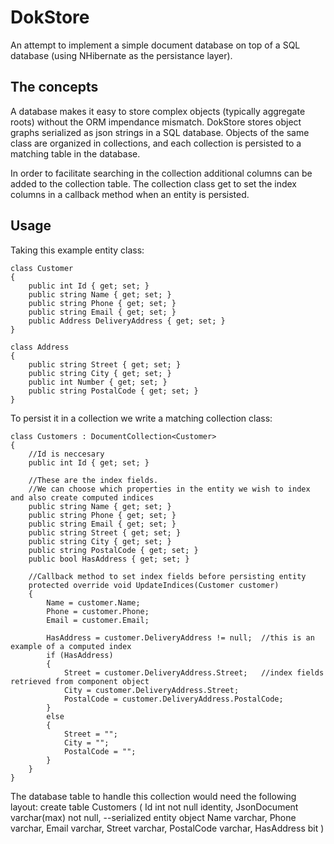 DokStore
========

An attempt to implement a simple document database on top of a SQL database (using NHibernate as the persistance layer).

The concepts
-------------
A database makes it easy to store complex objects (typically aggregate roots) without the ORM impendance mismatch. 
DokStore stores object graphs serialized as json strings in a SQL database. Objects of the same class are organized in collections, and each collection is persisted to a matching table in the database.

In order to facilitate searching in the collection additional columns can be added to the collection table. 
The collection class get to set the index columns in a callback method when an entity is persisted.

Usage
----------

Taking this example entity class:

	class Customer
	{
		public int Id { get; set; }
		public string Name { get; set; }
		public string Phone { get; set; } 
		public string Email { get; set; }
		public Address DeliveryAddress { get; set; }
	}
	
	class Address
	{
		public string Street { get; set; }
		public string City { get; set; }
		public int Number { get; set; }
		public string PostalCode { get; set; }
	}
	
To persist it in a collection we write a matching collection class:

	class Customers : DocumentCollection<Customer>
	{
		//Id is neccesary
		public int Id { get; set; }
		
		//These are the index fields. 
		//We can choose which properties in the entity we wish to index and also create computed indices
		public string Name { get; set; }
		public string Phone { get; set; }
		public string Email { get; set; }
		public string Street { get; set; }
		public string City { get; set; }
		public string PostalCode { get; set; }
		public bool HasAddress { get; set; }

		//Callback method to set index fields before persisting entity
        protected override void UpdateIndices(Customer customer)
        {
            Name = customer.Name;
            Phone = customer.Phone;
            Email = customer.Email;

            HasAddress = customer.DeliveryAddress != null;	//this is an example of a computed index
            if (HasAddress)
            {
                Street = customer.DeliveryAddress.Street;	//index fields retrieved from component object
                City = customer.DeliveryAddress.Street;
                PostalCode = customer.DeliveryAddress.PostalCode;
            }
            else
            {
                Street = "";
                City = "";
                PostalCode = "";
            }
        }
	}

The database table to handle this collection would need the following layout:
	create table Customers (
		 Id int not null identity,
		 JsonDocument varchar(max) not null,	--serialized entity object
		 Name varchar,
		 Phone varchar,
		 Email varchar,
		 Street varchar,
		 PostalCode varchar,
		 HasAddress bit
	)